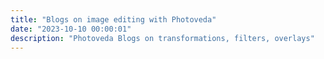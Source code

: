 ```yaml
---
title: "Blogs on image editing with Photoveda"
date: "2023-10-10 00:00:01"
description: "Photoveda Blogs on transformations, filters, overlays"
---
```


